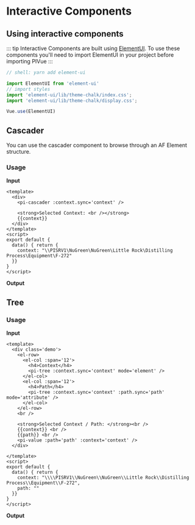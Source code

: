 # Interactive Components

## Using interactive components
::: tip
Interactive Components are built using [ElementUI](http://element.eleme.io/#/en-US). To use these components you'll need to import ElementUI in your project before importing PIVue
:::

```js
// shell: yarn add element-ui

import ElementUI from 'element-ui'
// import styles
import 'element-ui/lib/theme-chalk/index.css';
import 'element-ui/lib/theme-chalk/display.css';

Vue.use(ElementUI)
```

## Cascader
You can use the cascader component to browse through an AF Element structure.
### Usage
**Input**
```vue
<template>
  <div>
    <pi-cascader :context.sync='context' />

    <strong>Selected Context: <br /></strong>
    {{context}}
  </div>
</template>
<script>
export default {
  data() { return {
    context: "\\PISRV1\NuGreen\NuGreen\Little Rock\Distilling Process\Equipment\F-272"
  }}
}
</script>
```
<ClientOnly>
<!-- <demo-cascader /> -->
</ClientOnly>

**Output**

## Tree
### Usage
**Input**
```vue
<template>
  <div class='demo'>
    <el-row>
      <el-col :span='12'>
        <h4>Context</h4>
        <pi-tree :context.sync='context' mode='element' />
      </el-col>
      <el-col :span='12'>
        <h4>Path</h4>
        <pi-tree :context.sync='context' :path.sync='path' mode='attribute' />
      </el-col>
    </el-row>
    <br />

    <strong>Selected Context / Path: </strong><br />
    {{context}} <br />
    {{path}} <br />
    <pi-value :path='path' :context='context' />
  </div>

</template>
<script>
export default {
  data() { return {
    context: "\\\\PISRV1\\NuGreen\\NuGreen\\Little Rock\\Distilling Process\\Equipment\\F-272",
    path: ""
  }}
}
</script>
```

**Output**
<ClientOnly>
<demo-tree />
</ClientOnly>
